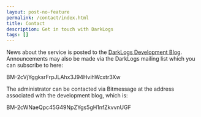 ```yaml
---
layout: post-no-feature
permalink: /contact/index.html
title: Contact 
description: Get in touch with DarkLogs
tags: []
---
```


News about the service is posted to the [DarkLogs Development Blog](http://www.darklogs.com/BM-2cWNaeQpc45G49NpZYgs5gH1nfZkvvnUGF).  Announcements may also be made via the DarkLogs mailing list which you can subscribe to here: 

BM-2cVjYggksrFrpJLAhx3J94HvihWcxtr3Xw

The administrator can be contacted via Bitmessage at the address associated with the development blog, which is:

BM-2cWNaeQpc45G49NpZYgs5gH1nfZkvvnUGF


